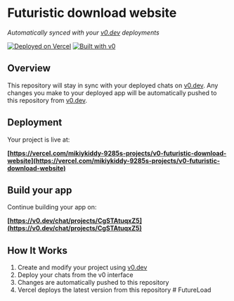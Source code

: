# Futuristic download website

*Automatically synced with your [v0.dev](https://v0.dev) deployments*

[![Deployed on Vercel](https://img.shields.io/badge/Deployed%20on-Vercel-black?style=for-the-badge&logo=vercel)](https://vercel.com/mikiykiddy-9285s-projects/v0-futuristic-download-website)
[![Built with v0](https://img.shields.io/badge/Built%20with-v0.dev-black?style=for-the-badge)](https://v0.dev/chat/projects/CgSTAtuqxZ5)

## Overview

This repository will stay in sync with your deployed chats on [v0.dev](https://v0.dev).
Any changes you make to your deployed app will be automatically pushed to this repository from [v0.dev](https://v0.dev).

## Deployment

Your project is live at:

**[https://vercel.com/mikiykiddy-9285s-projects/v0-futuristic-download-website](https://vercel.com/mikiykiddy-9285s-projects/v0-futuristic-download-website)**

## Build your app

Continue building your app on:

**[https://v0.dev/chat/projects/CgSTAtuqxZ5](https://v0.dev/chat/projects/CgSTAtuqxZ5)**

## How It Works

1. Create and modify your project using [v0.dev](https://v0.dev)
2. Deploy your chats from the v0 interface
3. Changes are automatically pushed to this repository
4. Vercel deploys the latest version from this repository
#   F u t u r e L o a d  
 